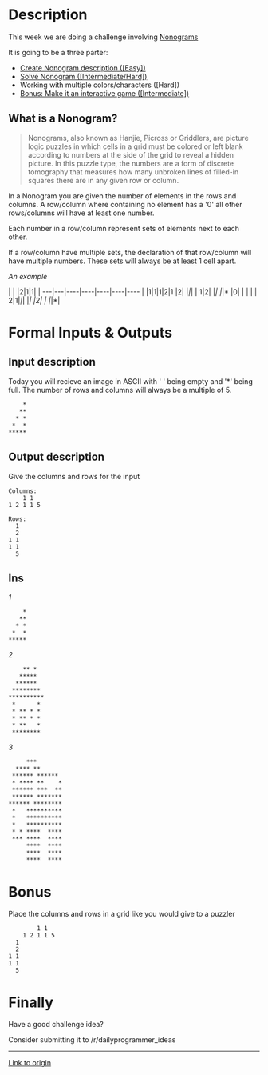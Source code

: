 # Description

This week we are doing a challenge involving [Nonograms](https://en.wikipedia.org/wiki/Nonogram)

It is going to be a three parter:

 * [Create Nonogram description ([Easy])](https://www.reddit.com/r/dailyprogrammer/comments/42lhem/20160125_challenge_251_easy_create_nonogram/)
 * [Solve Nonogram ([Intermediate/Hard])](https://www.reddit.com/r/dailyprogrammer/comments/42x90t/20160127_challenge_251_hard_solve_a_nonogram_bonus/)
 * Working with multiple colors/characters ([Hard])
 * [Bonus: Make it an interactive game ([Intermediate])](https://www.reddit.com/r/dailyprogrammer/comments/42x90t/20160127_challenge_251_hard_solve_a_nonogram_bonus/)

## What is a Nonogram?

> Nonograms, also known as Hanjie, Picross or Griddlers, are picture logic puzzles in which cells in a grid must be colored or left blank according to numbers at the side of the grid to reveal a hidden picture. In this puzzle type, the numbers are a form of discrete tomography that measures how many unbroken lines of filled-in squares there are in any given row or column.

In a Nonogram you are given the number of elements in the rows and columns. A row/column where containing no element has a '0' all other rows/columns will have at least one number.

Each number in a row/column represent sets of elements next to each other. 

If a row/column have multiple sets, the declaration of that row/column will have multiple numbers. These sets will always be at least 1 cell apart.

*An example*


 | | |2|1|1| | 
---|---|----|----|----|----|----
 | |1|1|1|2|1
 |2| |*|*| | 
1|2| |*| |*|*
 |0| | | | | 
2|1|*|*| |*| 
 |2| | |*|*| 


# Formal Inputs & Outputs

## Input description

Today you will recieve an image in ASCII with ' ' being empty and '*' being full. The number of rows and columns will always be a multiple of 5.


        *
       **
      * *
     *  *
    *****

## Output description

Give the columns and rows for the input 

    Columns:
        1 1 
    1 2 1 1 5

    Rows:
      1
      2
    1 1
    1 1
      5

## Ins

*1*

        *
       **
      * *
     *  *
    *****

*2*

        ** *  
       *****  
      ******  
     ******** 
    **********
     *      * 
     * ** * * 
     * ** * * 
     * **   * 
     ******** 


*3*

         ***       
      **** **      
     ****** ****** 
     * **** **    *
     ****** ***  **
     ****** *******
    ****** ********
     *   **********
     *   **********
     *   **********
     * * ****  ****
     *** ****  ****
         ****  ****
         ****  ****
         ****  ****

# Bonus

Place the columns and rows in a grid like you would give to a puzzler


            1 1 
        1 2 1 1 5
      1
      2
    1 1
    1 1
      5


# Finally

Have a good challenge idea?

Consider submitting it to /r/dailyprogrammer_ideas

---

[Link to origin](https://www.reddit.com/r/dailyprogrammer/42lhem)